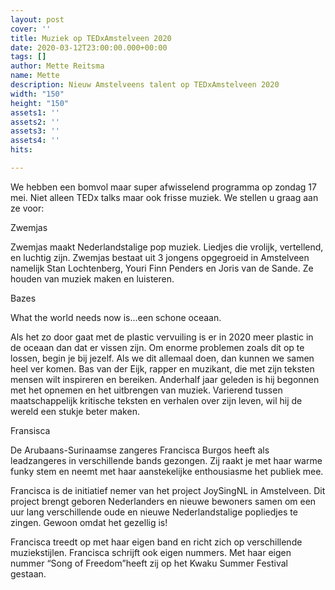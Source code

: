 ```yaml
---
layout: post
cover: ''
title: Muziek op TEDxAmstelveen 2020
date: 2020-03-12T23:00:00.000+00:00
tags: []
author: Mette Reitsma
name: Mette
description: Nieuw Amstelveens talent op TEDxAmstelveen 2020
width: "150"
height: "150"
assets1: ''
assets2: ''
assets3: ''
assets4: ''
hits: 

---
```

We hebben een bomvol maar super afwisselend programma op zondag 17 mei. Niet alleen TEDx talks maar ook frisse muziek. We stellen u graag aan ze voor:

Zwemjas

Zwemjas maakt Nederlandstalige pop muziek. Liedjes die vrolijk, vertellend, en luchtig zijn. Zwemjas bestaat uit 3 jongens opgegroeid in Amstelveen namelijk Stan Lochtenberg,  Youri Finn Penders en Joris van de Sande. Ze houden van muziek maken en luisteren.

Bazes

What the world needs now is...een schone oceaan.

Als het zo door gaat met de plastic vervuiling is er in 2020 meer plastic in de oceaan dan dat er vissen zijn. Om enorme problemen zoals dit op te lossen, begin je bij jezelf. Als we dit allemaal doen, dan kunnen we samen heel ver komen. Bas van der Eijk, rapper en muzikant, die met zijn teksten mensen wilt inspireren en bereiken. Anderhalf jaar geleden is hij begonnen met het opnemen en het uitbrengen van muziek. Varierend tussen maatschappelijk kritische teksten en verhalen over zijn leven, wil hij de wereld een stukje beter maken.

Fransisca

De Arubaans-Surinaamse zangeres Francisca Burgos heeft als leadzangeres in verschillende bands gezongen. Zij raakt je met haar warme funky stem en neemt met haar aanstekelijke enthousiasme het publiek mee. 

Francisca is de initiatief nemer van het project JoySingNL in Amstelveen. Dit project brengt geboren Nederlanders en nieuwe bewoners samen om een uur lang verschillende oude en nieuwe Nederlandstalige popliedjes te zingen. Gewoon omdat het gezellig is! 

Francisca treedt op met haar eigen band en richt zich op verschillende muziekstijlen. Francisca schrijft ook eigen nummers. Met haar eigen nummer “Song of Freedom”heeft zij op het Kwaku Summer Festival gestaan. 